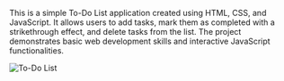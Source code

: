 This is a simple To-Do List application created using HTML, CSS, and JavaScript. 
It allows users to add tasks, mark them as completed with a strikethrough effect, and delete tasks from the list.
The project demonstrates basic web development skills and interactive JavaScript functionalities.

![To-Do List](https://github.com/user-attachments/assets/6bd09970-ac2d-4c27-9e25-5081944659bf)
